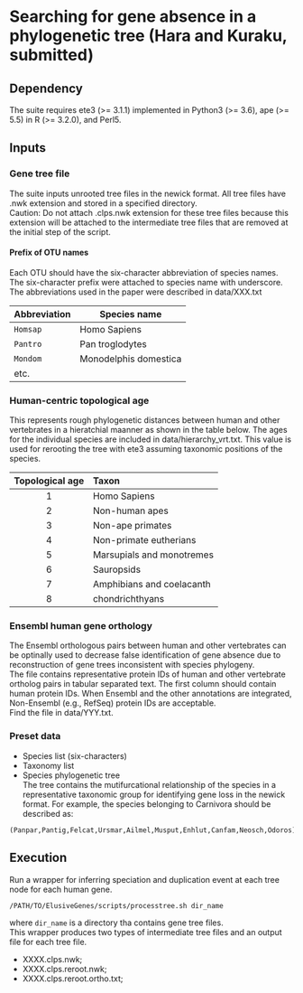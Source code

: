 # Searching for gene absence in a phylogenetic tree (Hara and Kuraku, submitted)

## Dependency

The suite requires ete3 (>= 3.1.1) implemented in Python3 (>= 3.6), ape (>= 5.5) in R (>= 3.2.0), and Perl5.
  

## Inputs

### Gene tree file
The suite inputs unrooted tree files in the newick format. All tree files have .nwk extension and stored in a specified directory.  
Caution: Do not attach .clps.nwk extension for these tree files because this extension will be attached to the intermediate tree files that are removed at the initial step of the script.
#### Prefix of OTU names
Each OTU should have the six-character abbreviation of species names.  
The six-character prefix were attached to species name with underscore.
The abbreviations used in the paper were described in data/XXX.txt  

| Abbreviation | Species name |
----|---- 
| `Homsap` | Homo Sapiens |
| `Pantro` | Pan troglodytes |
| `Mondom` | Monodelphis domestica |
| etc. |



### Human-centric topological age 
This represents rough phylogenetic distances between human and other vertebrates in a hieratchial maanner as shown in the table below. The ages for the individual species are included in data/hierarchy_vrt.txt.
This value is used for rerooting the tree with ete3 assuming taxonomic positions of the species.

| Topological age | Taxon |
|:---:|:---|
| 1 | Homo Sapiens |
| 2 | Non-human apes |
| 3 | Non-ape primates |
| 4 | Non-primate eutherians |
| 5 | Marsupials and monotremes |
| 6 | Sauropsids |
| 7 | Amphibians and coelacanth |
| 8 | chondrichthyans |


### Ensembl human gene orthology
The Ensembl orthologous pairs between human and other vertebrates can be optinally used to decrease false identification of gene absence due to reconstruction of gene trees inconsistent with species phylogeny.  
The file contains representative protein IDs of human and other vertebrate ortholog pairs in tabular separated text. The first column should contain human protein IDs. When Ensembl and the other annotations are integrated, Non-Ensembl (e.g., RefSeq) protein IDs are acceptable.  
Find the file in data/YYY.txt.


### Preset data
- Species list (six-characters)
- Taxonomy list
- Species phylogenetic tree  
The tree contains the mutifurcational relationship of the species in a representative taxonomic group for identifying gene loss in the newick format.
For example, the species belonging to Carnivora should be described as:
```
(Panpar,Pantig,Felcat,Ursmar,Ailmel,Musput,Enhlut,Canfam,Neosch,Odoros)Carnivora
```

## Execution

Run a wrapper for inferring speciation and duplication event at each tree node for each human gene.
```
/PATH/TO/ElusiveGenes/scripts/processtree.sh dir_name
```
where `dir_name` is a directory tha contains gene tree files.  
This wrapper produces two types of intermediate tree files and an output file for each tree file.
- XXXX.clps.nwk; 
- XXXX.clps.reroot.nwk;
- XXXX.clps.reroot.ortho.txt;


